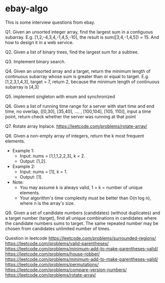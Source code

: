# ebay-algo
This is some interview questions from ebay.


Q1. Given an unsorted integer array,  find the largest sum in a contiguous subarray.
E.g. [1,2,-4,3,4,-1,4,5,-10], the result is sum([3,4,-1,4,5]) = 15. And how to design it in a web service.

Q2. Given a list of binary trees, find the largest sum for a subtree.

Q3. Implement binary search.

Q4. Given an unsorted array and a target, return the minimum length of continuous subarray whose sum is greater than or equal to target.
E.g. [1,2,3,1,4,3], target = 7, return 2, because the minimum length of continuous subarray is [4,3]

Q5. implement singleton with enum and synchronized

Q6. Given a list of running time range for a server with start time and end time, no overlap, [[0,30], [35,40], .... , [100,104], [105, 110]], input a time point, return check whether the server was running at that point

Q7. Rotate array Inplace. https://leetcode.com/problems/rotate-array/

Q8. Given a non-empty array of integers, return the k most frequent elements.  
- Example 1:
  - Input: nums = [1,1,1,2,2,3], k = 2.   
  - Output: [1,2].  
- Example 2:   
  - Input: nums = [1], k = 1.   
  - Output: [1].  
- Note:   
  - You may assume k is always valid, 1 = k = number of unique elements.
  - Your algorithm's time complexity must be better than O(n log n), where n is the array's size.

Q9. Given a set of candidate numbers (candidates) (without duplicates) and a target number (target), find all unique combinations in candidates where the candidate numbers sums to target.
The same repeated number may be chosen from candidates unlimited number of times.

Question in leetcode
https://leetcode.com/problems/surrounded-regions/
https://leetcode.com/problems/valid-parentheses/
https://leetcode.com/problems/minimum-add-to-make-parentheses-valid/
https://leetcode.com/problems/house-robber/
https://leetcode.com/problems/minimum-add-to-make-parentheses-valid/
https://leetcode.com/problems/permutations/
https://leetcode.com/problems/compare-version-numbers/
https://leetcode.com/problems/rotate-array/
